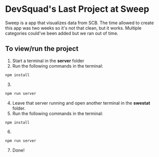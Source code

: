 # DevSquad's Last Project at </Salt> Sweep 

Sweep is a app that visualizes data from SCB. The time allowed to create this app was two weeks so it's not that clean, but it works. Multiple categories could've been added but we ran out of time.

## To view/run the project

1. Start a terminal in the **server** folder
2. Run the following commands in the terminal:
```bash
npm install
```
3. 
```bash
npm run server
```
4. Leave that server running and open another terminal in the **swestat** folder.
5. Run the following commands in the terminal:
```bash
npm install
```
6. 
```bash
npm run server
```
7. Done!


